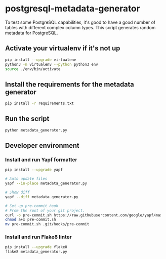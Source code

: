 # postgresql-metadata-generator

To test some PostgreSQL capabilities, it's good to have a good number of tables with different complex column types. This script generates random metadata for PostgreSQL.

## Activate your virtualenv if it's not up
```bash
pip install --upgrade virtualenv
python3 -m virtualenv --python python3 env
source ./env/bin/activate
```

## Install the requirements for the metadata generator
```bash
pip install -r requirements.txt
```

## Run the script
```bash
python metadata_generator.py
```

## Developer environment

### Install and run Yapf formatter

```bash
pip install --upgrade yapf

# Auto update files
yapf --in-place metadata_generator.py

# Show diff
yapf --diff metadata_generator.py

# Set up pre-commit hook
# From the root of your git project.
curl -o pre-commit.sh https://raw.githubusercontent.com/google/yapf/master/plugins/pre-commit.sh
chmod a+x pre-commit.sh
mv pre-commit.sh .git/hooks/pre-commit
```

### Install and run Flake8 linter

```bash
pip install --upgrade flake8
flake8 metadata_generator.py
```
